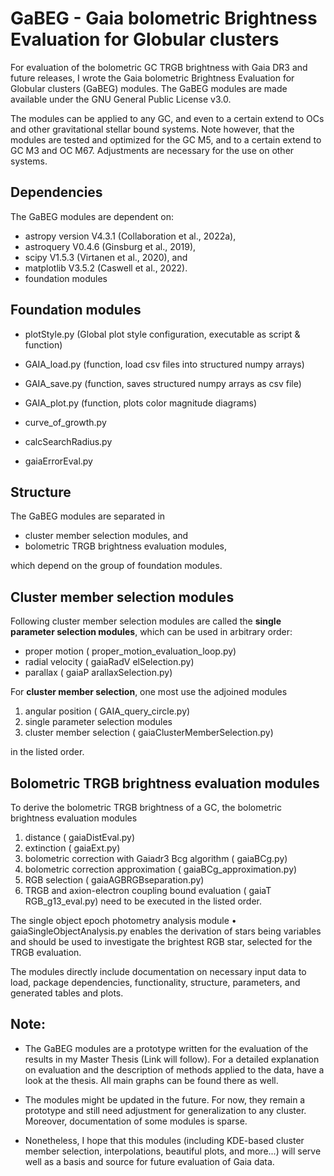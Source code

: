 # GaBEG - Gaia bolometric Brightness Evaluation for Globular clusters 

For evaluation of the bolometric GC TRGB brightness with Gaia DR3 and future releases, I
wrote the Gaia bolometric Brightness Evaluation for Globular clusters (GaBEG) modules.
The GaBEG modules are made available under the GNU General Public License v3.0. 

The modules can be applied to any GC, and even to a
certain extend to OCs and other gravitational stellar bound systems. Note however, that the
modules are tested and optimized for the GC M5, and to a certain extend to GC M3 and OC
M67. Adjustments are necessary for the use on other systems. 

## Dependencies
The GaBEG modules are dependent on: 
-  astropy version V4.3.1 (Collaboration et al., 2022a), 
-  astroquery V0.4.6 (Ginsburg et al., 2019), 
-  scipy V1.5.3 (Virtanen et al., 2020), and
-  matplotlib V3.5.2 (Caswell et al., 2022).
-  foundation modules

## Foundation modules

-   plotStyle.py (Global plot style configuration, executable as script & function)
-   GAIA_load.py (function, load csv files into structured numpy arrays)
-   GAIA_save.py (function, saves structured numpy arrays as csv file)
-   GAIA_plot.py (function, plots color magnitude diagrams)

-   curve_of_growth.py
-   calcSearchRadius.py 
-   gaiaErrorEval.py


## Structure
The GaBEG modules are separated in 

-  cluster member selection modules, and 
-  bolometric TRGB brightness evaluation modules, 

which depend on the group of foundation modules.


## Cluster member selection modules
Following cluster member selection modules are called the **single parameter selection
modules**, which can be used in arbitrary order:

-  proper motion    ( proper_motion_evaluation_loop.py)
-  radial velocity  ( gaiaRadV elSelection.py)
-  parallax         ( gaiaP arallaxSelection.py)



For **cluster member selection**, one most use the adjoined modules

1) angular position ( GAIA_query_circle.py)
2) single parameter selection modules
3) cluster member selection ( gaiaClusterMemberSelection.py)

in the listed order.



## Bolometric TRGB brightness evaluation modules
To derive the bolometric TRGB brightness of a GC, the bolometric brightness evaluation modules

1) distance         ( gaiaDistEval.py)
2) extinction       ( gaiaExt.py)
3) bolometric correction with Gaiadr3 Bcg algorithm   ( gaiaBCg.py)
4) bolometric correction approximation                ( gaiaBCg_approximation.py)
5) RGB selection    ( gaiaAGBRGBseparation.py)
6) TRGB and axion-electron coupling bound evaluation  ( gaiaT RGB_g13_eval.py)
need to be executed in the listed order. 

The single object epoch photometry analysis module
• gaiaSingleObjectAnalysis.py 
enables the derivation of stars being variables and should be used to investigate the brightest RGB star, selected for the TRGB evaluation. 

The modules directly include documentation on necessary input data to load, package
dependencies, functionality, structure, parameters, and generated tables and plots.




## Note: 

-  The GaBEG modules are a prototype written for the evaluation of the results in my Master Thesis (Link will follow). For a detailed explanation on evaluation and the description of methods applied to the data, have a look at the thesis. All main graphs can be found there as well. 

-  The modules might be updated in the future. For now, they remain a prototype and still need adjustment for generalization to any cluster. Moreover, documentation of some modules is sparse.
-  Nonetheless, I hope that this modules (including KDE-based cluster member selection, interpolations, beautiful plots, and more...) will serve well as a basis and source for future evaluation of Gaia data. 

